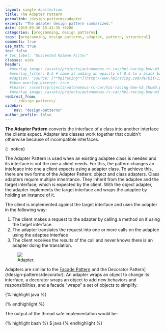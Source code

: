 ```yaml
---
layout: single #collection
title: The Adapter Pattern
permalink: /design-patterns/adapter
excerpt: "The adapter design pattern summarized."
date: 2019-09-30 15:41:35 +0200
categories: [programming, design patterns]
tags: [programming, design patterns, adapter, pattern, structural]
comments: true
use_math: true
toc: false
# toc_label: "Unscented Kalman Filter"
classes: wide
header:
  #overlay_image: /assets/projects/autonomous-rc-car/hpi-racing-bmw-m3.png
  #overlay_filter: 0.5 # same as adding an opacity of 0.5 to a black background
  #caption: "Source: [**hpiracing**](http://www.hpiracing.com/de/kit/114343)"
  #show_overlay_excerpt: true
  #teaser: /assets/projects/autonomous-rc-car/hpi-racing-bmw-m3_thumb.png
  #overlay_image: /assets/projects/autonomous-rc-car/hpi-racing-bmw-m3.png
redirect_from:
    - /design-patterns/
sidebar:
    nav: "design-patterns"
author_profile: false
---
```


<p>
<b>The Adapter Pattern</b> converts the interface of a class into
another interface the clients expect. Adapter lets classes work 
together that couldn't otherwise because of incompatible interfaces.
</p>
{: .notice}

The Adapter Pattern is used when an existing adaptee class is needed and its interface is not the one a client needs.
For this, the pattern changes an intefcace into one a client expects using a adapter class. 
To achieve this, there are two forms of the Adapter Pattern: object and class adapters. 
Class adapters require multiple inheritance. They inherit from the adaptee and the target interface, 
which is expected by the client. With the object adapter, the adapter implements the target interface and wraps the adaptee by holding an instance of it.

The client is implemented against the target interface and uses the adapter in the following way:

1. The client makes a request to the adapter by calling a method on it using the target interface.
2. The adapter translates the request into one or more calls on the adaptee using the adaptee interface
3. The client receives the results of the call and never knows there is an adapter doing the translation.

<figure>
    <a href="/assets/pages/design-patterns/adapter-pattern.png"><img src="/assets/pages/design-patterns/adapter-pattern.png"></a>
    <figcaption>Adapter.</figcaption>
</figure>

Adapters are similar to the [Facade Pattern](/design-patterns/facade) and the Decorator Pattern](/design-patterns/decorator). An adapter wraps an object to change its interface, 
a decorator wraps an object to add new behaviors and responsibilities, 
and a facade "wraps" a set of objects to simplify.

{% highlight java %}

{% endhighlight %}

The output of the thread safe implementation would be:

{% highlight bash %}
$ java 
{% endhighlight %}

